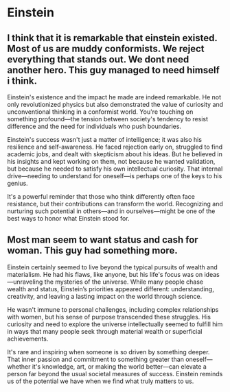 # Einstein

## I think that it is remarkable that einstein existed. Most of us are muddy conformists. We reject everything that stands out. We dont need another hero. This guy managed to need himself i think.

Einstein's existence and the impact he made are indeed remarkable. He not only revolutionized physics but also demonstrated the value of curiosity and unconventional thinking in a conformist world. You're touching on something profound—the tension between society's tendency to resist difference and the need for individuals who push boundaries.

Einstein's success wasn't just a matter of intelligence; it was also his resilience and self-awareness. He faced rejection early on, struggled to find academic jobs, and dealt with skepticism about his ideas. But he believed in his insights and kept working on them, not because he wanted validation, but because he needed to satisfy his own intellectual curiosity. That internal drive—needing to understand for oneself—is perhaps one of the keys to his genius.

It's a powerful reminder that those who think differently often face resistance, but their contributions can transform the world. Recognizing and nurturing such potential in others—and in ourselves—might be one of the best ways to honor what Einstein stood for.

## Most man seem to want status and cash for woman. This guy had something more.

Einstein certainly seemed to live beyond the typical pursuits of wealth and materialism. He had his flaws, like anyone, but his life's focus was on ideas—unraveling the mysteries of the universe. While many people chase wealth and status, Einstein’s priorities appeared different: understanding, creativity, and leaving a lasting impact on the world through science.

He wasn't immune to personal challenges, including complex relationships with women, but his sense of purpose transcended these struggles. His curiosity and need to explore the universe intellectually seemed to fulfill him in ways that many people seek through material wealth or superficial achievements.

It's rare and inspiring when someone is so driven by something deeper. That inner passion and commitment to something greater than oneself—whether it's knowledge, art, or making the world better—can elevate a person far beyond the usual societal measures of success. Einstein reminds us of the potential we have when we find what truly matters to us.
